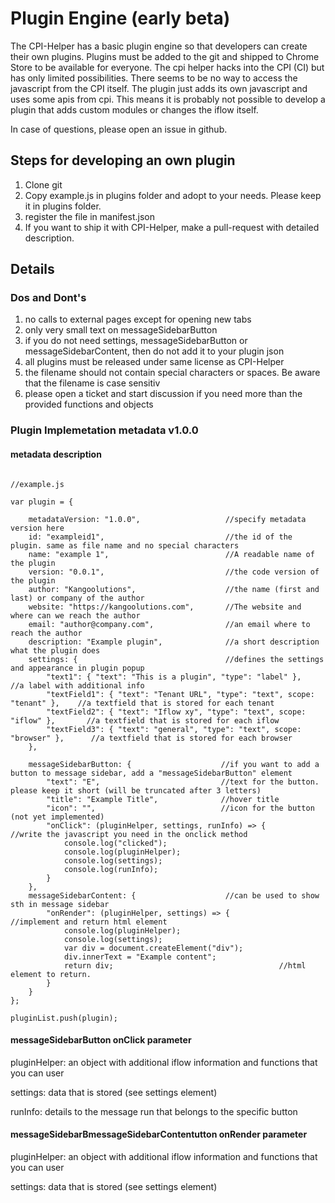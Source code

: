 # Plugin Engine (early beta)
The CPI-Helper has a basic plugin engine so that developers can create their own plugins. Plugins must be added to the git and shipped to Chrome Store to be available for everyone.
The cpi helper hacks into the CPI (CI) but has only limited possibilities. There seems to be no way to access the javascript from the CPI itself. The plugin just adds its own javascript and uses some apis from cpi. This means it is probably not possible to develop a plugin that adds custom modules or changes the iflow itself.

In case of questions, please open an issue in github.

## Steps for developing an own plugin

1. Clone git
2. Copy example.js in plugins folder and adopt to your needs. Please keep it in plugins folder.
3. register the file in manifest.json
4. If you want to ship it with CPI-Helper, make a pull-request with detailed description.

## Details
### Dos and Dont's

1. no calls to external pages except for opening new tabs
2. only very small text on messageSidebarButton
3. if you do not need settings, messageSidebarButton or messageSidebarContent, then do not add it to your plugin json
4. all plugins must be released under same license as CPI-Helper
5. the filename should not contain special characters or spaces. Be aware that the filename is case sensitiv
6. please open a ticket and start discussion if you need more than the provided functions and objects

### Plugin Implemetation metadata v1.0.0

#### metadata description
```

//example.js

var plugin = {

    metadataVersion: "1.0.0",                   //specify metadata version here
    id: "exampleid1",                           //the id of the plugin. same as file name and no special characters
    name: "example 1",                          //A readable name of the plugin 
    version: "0.0.1",                           //the code version of the plugin
    author: "Kangoolutions",                    //the name (first and last) or company of the author
    website: "https://kangoolutions.com",       //The website and where can we reach the author
    email: "author@company.com",                //an email where to reach the author
    description: "Example plugin",              //a short description what the plugin does
    settings: {                                 //defines the settings and appearance in plugin popup
        "text1": { "text": "This is a plugin", "type": "label" },                   //a label with additional info
        "textField1": { "text": "Tenant URL", "type": "text", scope: "tenant" },    //a textfield that is stored for each tenant
        "textField2": { "text": "Iflow xy", "type": "text", scope: "iflow" },       //a textfield that is stored for each iflow
        "textField3": { "text": "general", "type": "text", scope: "browser" },      //a textfield that is stored for each browser
    },
    
    messageSidebarButton: {                    //if you want to add a button to message sidebar, add a "messageSidebarButton" element
        "text": "E",                           //text for the button. please keep it short (will be truncated after 3 letters)
        "title": "Example Title",              //hover title
        "icon": "",                            //icon for the button (not yet implemented)
        "onClick": (pluginHelper, settings, runInfo) => {         //write the javascript you need in the onclick method
            console.log("clicked");
            console.log(pluginHelper);
            console.log(settings);
            console.log(runInfo);
        }
    },
    messageSidebarContent: {                    //can be used to show sth in message sidebar
        "onRender": (pluginHelper, settings) => {           //implement and return html element
            console.log(pluginHelper);
            console.log(settings);
            var div = document.createElement("div");
            div.innerText = "Example content";
            return div;                                     //html element to return.
        }
    }
};

pluginList.push(plugin);
```

#### messageSidebarButton onClick parameter

pluginHelper: an object with additional iflow information and functions that you can user

settings: data that is stored (see settings element)

runInfo: details to the message run that belongs to the specific button

#### messageSidebarBmessageSidebarContentutton onRender parameter

pluginHelper: an object with additional iflow information and functions that you can user

settings: data that is stored (see settings element)